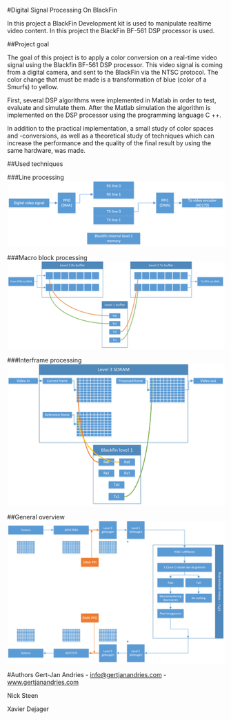 #Digital Signal Processing On BlackFin

In this project a BlackFin Development kit is used to manipulate realtime video content. In this project the BlackFin BF-561 DSP processor is used. 

##Project goal

The goal of this project is to apply a color conversion on a real-time video signal using the Blackfin BF-561 DSP processor. This video signal is coming from a digital camera, and sent to the BlackFin via the NTSC protocol. The color change that must be made is a transformation of blue (color of a Smurfs) to yellow.

First, several DSP algorithms were implemented in Matlab in order to test, evaluate and simulate them. After the Matlab simulation the algorithm is implemented on the DSP processor using the programming language C ++.

In addition to the practical implementation, a small study of color spaces and -conversions, as well as a theoretical study of techniques which can increase the performance and the quality of the final result by using the same hardware, was made.

##Used techniques

###Line processing
![Line processing](https://github.com/Dentaku1992/DigitalSignalProcessingOnABlackFin/raw/master/verslag/VideoProcessing/tex/chapters/Chapter4/Images/DMA_line_processing.png)

###Macro block processing
![Macro block processing](https://raw.githubusercontent.com/Dentaku1992/DigitalSignalProcessingOnABlackFin/master/verslag/VideoProcessing/tex/chapters/Chapter4/Images/DMA_block_matrix.png)

###Interframe processing
![Interframe processing](https://github.com/Dentaku1992/DigitalSignalProcessingOnABlackFin/raw/master/verslag/VideoProcessing/tex/chapters/Chapter4/Images/DMA_interframe_processing.png)

##General overview
![General overview](https://raw.githubusercontent.com/Dentaku1992/DigitalSignalProcessingOnABlackFin/master/verslag/VideoProcessing/tex/chapters/Chapter2/Images/implementationOverview.png)

#Authors
Gert-Jan Andries - info@gertjanandries.com - www.gertjanandries.com

Nick Steen 

Xavier Dejager